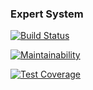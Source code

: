 ### Expert System
[![Build Status](https://travis-ci.org/mkaliberda/expert_system.svg?branch=IMP_reader_and_validate)](https://travis-ci.org/mkaliberda/expert_system)

[![Maintainability](https://api.codeclimate.com/v1/badges/7f35b61232bacfc8701a/maintainability)](https://codeclimate.com/github/mkaliberda/expert_system/maintainability)

[![Test Coverage](https://api.codeclimate.com/v1/badges/7f35b61232bacfc8701a/test_coverage)](https://codeclimate.com/github/mkaliberda/expert_system/test_coverage)